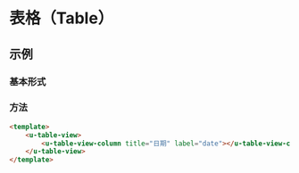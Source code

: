 # 表格（Table）

## 示例
### 基本形式

### 方法
``` html
<template>
    <u-table-view>
        <u-table-view-column title="日期" label="date"></u-table-view-column>
    </u-table-view>
</template>
```
